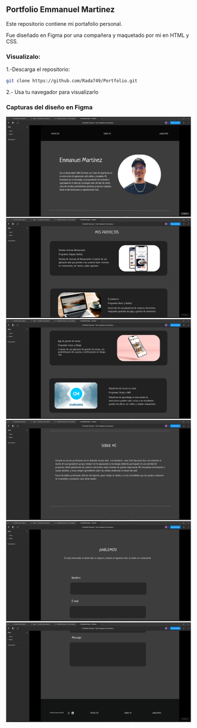 ## Portfolio Emmanuel Martinez

Este repositorio contiene mi portafolio personal.

Fue diseñado en Figma por una compañera y maquetado por mi en HTML y CSS.

### Visualizalo:

1.-Descarga el repositorio:

```bash
git clone https://github.com/Rada749/Portfolio.git
```

2.- Usa tu navegador para visualizarlo

### Capturas del diseño en Figma



<img src="Capturas/Portfolio1.png">

<img src="Capturas/Portfolio2.png">

<img src="Capturas/Portfolio3.png">

<img src="Capturas/Portfolio4.png">

<img src="Capturas/Portfolio5.png">

<img src="Capturas/Portfolio6.png">


